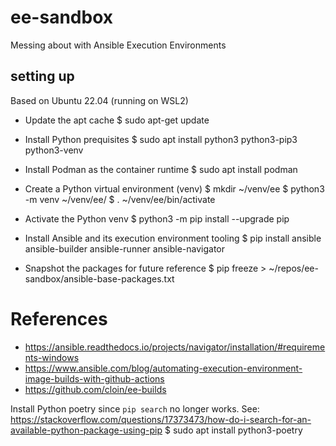 # ee-sandbox
Messing about with Ansible Execution Environments

## setting up
Based on Ubuntu 22.04 (running on WSL2)

- Update the apt cache
$ sudo apt-get update

- Install Python prequisites
$ sudo apt install python3 python3-pip3 python3-venv

- Install Podman as the container runtime
$ sudo apt install podman

- Create a Python virtual environment (venv)
$ mkdir ~/venv/ee
$ python3 -m venv ~/venv/ee/
$ . ~/venv/ee/bin/activate

- Activate the Python venv
$ python3 -m pip install --upgrade pip

- Install Ansible and its execution environment tooling
$ pip install ansible ansible-builder ansible-runner ansible-navigator

- Snapshot the packages for future reference
$ pip freeze > ~/repos/ee-sandbox/ansible-base-packages.txt


# References

- https://ansible.readthedocs.io/projects/navigator/installation/#requirements-windows
- https://www.ansible.com/blog/automating-execution-environment-image-builds-with-github-actions
- https://github.com/cloin/ee-builds

Install Python poetry since `pip search` no longer works.
See: https://stackoverflow.com/questions/17373473/how-do-i-search-for-an-available-python-package-using-pip
$ sudo apt install python3-poetry
